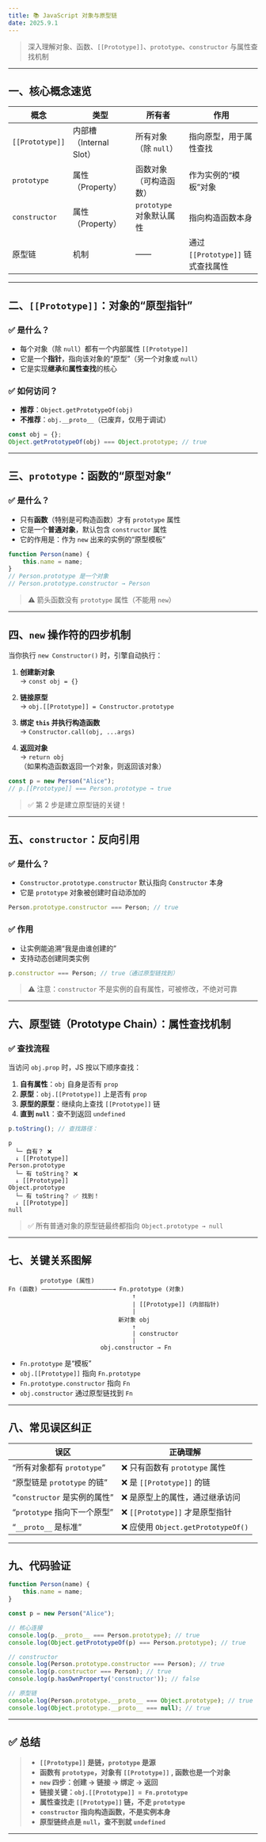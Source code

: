 ```yaml
---
title: 📚 JavaScript 对象与原型链
date: 2025.9.1
---
```



> 深入理解对象、函数、`[[Prototype]]`、`prototype`、`constructor` 与属性查找机制

---

## 一、核心概念速览

| 概念 | 类型 | 所有者 | 作用 |
|------|------|--------|------|
| `[[Prototype]]` | 内部槽（Internal Slot） | 所有对象（除 `null`） | 指向原型，用于属性查找 |
| `prototype` | 属性（Property） | 函数对象（可构造函数） | 作为实例的“模板”对象 |
| `constructor` | 属性（Property） | `prototype` 对象默认属性 | 指向构造函数本身 |
| 原型链 | 机制 | —— | 通过 `[[Prototype]]` 链式查找属性 |

---

## 二、`[[Prototype]]`：对象的“原型指针”

### ✅ 是什么？

- 每个对象（除 `null`）都有一个内部属性 `[[Prototype]]`
- 它是一个**指针**，指向该对象的“原型”（另一个对象或 `null`）
- 它是实现**继承**和**属性查找**的核心

### ✅ 如何访问？

- **推荐**：`Object.getPrototypeOf(obj)`
- **不推荐**：`obj.__proto__`（已废弃，仅用于调试）

```js
const obj = {};
Object.getPrototypeOf(obj) === Object.prototype; // true
```

---

## 三、`prototype`：函数的“原型对象”

### ✅ 是什么？

- 只有**函数**（特别是可构造函数）才有 `prototype` 属性
- 它是一个**普通对象**，默认包含 `constructor` 属性
- 它的作用是：作为 `new` 出来的实例的“原型模板”

```js
function Person(name) {
    this.name = name;
}
// Person.prototype 是一个对象
// Person.prototype.constructor → Person
```

> ⚠️ 箭头函数没有 `prototype` 属性（不能用 `new`）

---

## 四、`new` 操作符的四步机制

当你执行 `new Constructor()` 时，引擎自动执行：

1. **创建新对象**  
   → `const obj = {}`

2. **链接原型**  
   → `obj.[[Prototype]] = Constructor.prototype`

3. **绑定 `this` 并执行构造函数**  
   → `Constructor.call(obj, ...args)`

4. **返回对象**  
   → `return obj`  
   （如果构造函数返回一个对象，则返回该对象）

```js
const p = new Person("Alice");
// p.[[Prototype]] === Person.prototype → true
```

> ✅ 第 2 步是建立原型链的关键！

---

## 五、`constructor`：反向引用

### ✅ 是什么？

- `Constructor.prototype.constructor` 默认指向 `Constructor` 本身
- 它是 `prototype` 对象被创建时自动添加的

```js
Person.prototype.constructor === Person; // true
```

### ✅ 作用

- 让实例能追溯“我是由谁创建的”
- 支持动态创建同类实例

```js
p.constructor === Person; // true（通过原型链找到）
```

> ⚠️ 注意：`constructor` 不是实例的自有属性，可被修改，不绝对可靠

---

## 六、原型链（Prototype Chain）：属性查找机制

### ✅ 查找流程

当访问 `obj.prop` 时，JS 按以下顺序查找：

1. **自有属性**：`obj` 自身是否有 `prop`
2. **原型**：`obj.[[Prototype]]` 上是否有 `prop`
3. **原型的原型**：继续向上查找 `[[Prototype]]` 链
4. **直到 `null`**：查不到返回 `undefined`

```js
p.toString(); // 查找路径：
```

```
p 
  └─ 自有？ ❌
  ↓ [[Prototype]]
Person.prototype 
  └─ 有 toString？ ❌
  ↓ [[Prototype]]
Object.prototype 
  └─ 有 toString？ ✅ 找到！
  ↓ [[Prototype]]
null
```

> ✅ 所有普通对象的原型链最终都指向 `Object.prototype → null`

---

## 七、关键关系图解

```
         prototype (属性)
Fn (函数) ————————————————————→ Fn.prototype (对象)
                                   ↑
                                   | [[Prototype]] (内部指针)
                                   |
                               新对象 obj
                                   ↑
                                   | constructor
                                   |
                          obj.constructor → Fn
```

- `Fn.prototype` 是“模板”
- `obj.[[Prototype]]` 指向 `Fn.prototype`
- `Fn.prototype.constructor` 指向 `Fn`
- `obj.constructor` 通过原型链找到 `Fn`

---

## 八、常见误区纠正

| 误区 | 正确理解 |
|------|----------|
| “所有对象都有 `prototype`” | ❌ 只有函数有 `prototype` 属性 |
| “原型链是 `prototype` 的链” | ❌ 是 `[[Prototype]]` 的链 |
| “`constructor` 是实例的属性” | ❌ 是原型上的属性，通过继承访问 |
| “`prototype` 指向下一个原型” | ❌ `[[Prototype]]` 才是原型指针 |
| “`__proto__` 是标准” | ❌ 应使用 `Object.getPrototypeOf()` |

---

## 九、代码验证

```js
function Person(name) {
    this.name = name;
}

const p = new Person("Alice");

// 核心连接
console.log(p.__proto__ === Person.prototype); // true
console.log(Object.getPrototypeOf(p) === Person.prototype); // true

// constructor
console.log(Person.prototype.constructor === Person); // true
console.log(p.constructor === Person); // true
console.log(p.hasOwnProperty('constructor')); // false

// 原型链
console.log(Person.prototype.__proto__ === Object.prototype); // true
console.log(Object.prototype.__proto__ === null); // true
```

---

## ✅ 总结

> - **`[[Prototype]]` 是链，`prototype` 是源**
> - **函数有 `prototype`，对象有 `[[Prototype]]` , 函数也是一个对象**
> - **`new` 四步：创建 → 链接 → 绑定 → 返回**
> - **链接关键：`obj.[[Prototype]] = Fn.prototype`**
> - **属性查找走 `[[Prototype]]` 链，不走 `prototype`**
> - **`constructor` 指向构造函数，不是实例本身**
> - **原型链终点是 `null`，查不到就 `undefined`**

---
